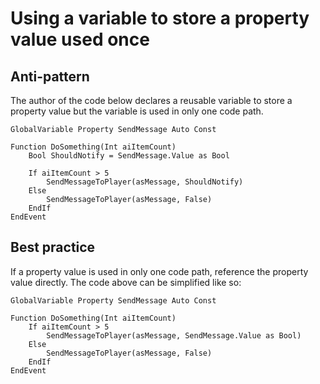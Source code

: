 <!-- TITLE: Using a variable to store a property value used once -->

# Using a variable to store a property value used once
## Anti-pattern

The author of the code below declares a reusable variable to store a property value but the variable is used in only one code path.

```
GlobalVariable Property SendMessage Auto Const

Function DoSomething(Int aiItemCount)
	Bool ShouldNotify = SendMessage.Value as Bool
	
	If aiItemCount > 5
		SendMessageToPlayer(asMessage, ShouldNotify)
	Else
		SendMessageToPlayer(asMessage, False)
	EndIf
EndEvent
```

## Best practice

If a property value is used in only one code path, reference the property value directly. The code above can be simplified like so:

```
GlobalVariable Property SendMessage Auto Const

Function DoSomething(Int aiItemCount)	
	If aiItemCount > 5
		SendMessageToPlayer(asMessage, SendMessage.Value as Bool)
	Else
		SendMessageToPlayer(asMessage, False)
	EndIf
EndEvent
```